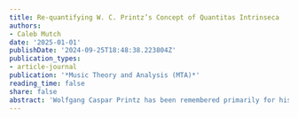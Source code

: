 ```yaml
---
title: Re-quantifying W. C. Printz’s Concept of Quantitas Intrinseca
authors:
- Caleb Mutch
date: '2025-01-01'
publishDate: '2024-09-25T18:48:38.223804Z'
publication_types:
- article-journal
publication: '*Music Theory and Analysis (MTA)*'
reading_time: false
share: false
abstract: 'Wolfgang Caspar Printz has been remembered primarily for his innovative idea of internal temporal quantity.  As it may be the earliest articulation of the concept of metrical accentuation, Printz’s account has attracted significant scholarly attention.  Yet the reception of Printz’s idea has been distorted by a reliance on George Houle’s misinterpretation of just one of Printz’s treatises, _Phrynis Mitilenæus_ (1696). The present article proposes a fresh reading of _quantitas intrinseca_ by drawing upon Printz’s little-known, but fuller presentation of the idea in his _Compendium musicae_ (1668). To begin, I critique the assumption that Printz’s locution “internally long” is a simple synonym for “stressed” or “strong,” since his choice of the “quantity” metaphor has noteworthy connotations of metrical patterning. I then turn to the presumption that Printz’s notion of internal length aligns with metrical hierarchy, showing that it instead correlates with sounding rhythms, not abstract beats. Next I assess the relationship between _quantitas intrinseca_ and what he calls the contrare rhythmic pattern to demonstrate that his theory is more successful on its own terms than scholars have recognized. I conclude with a brief analysis suggesting that my revised reading of Printz affords more responsive ways of interpreting rhythm.'
---
```

